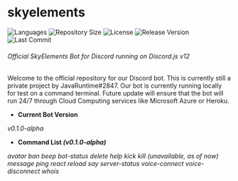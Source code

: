 # skyelements

![Languages](https://img.shields.io/github/languages/top/javaruntimemc/skyelements) ![Repository Size](https://img.shields.io/github/repo-size/javaruntimemc/skyelements) ![License](https://img.shields.io/github/license/javaruntimemc/skyelements) ![Release Version](https://img.shields.io/github/v/release/javaruntimemc/skyelements?include_prereleases) ![Last Commit](https://img.shields.io/github/last-commit/javaruntimemc/skyelements)

###### Official SkyElements Bot for Discord running on Discord.js v12

Welcome to the official repository for our Discord bot. This is currently still a private project by JavaRuntime#2847. Our bot is currently running locally for test on a command terminal. Future update will ensure that the bot will run 24/7 through Cloud Computing services like Microsoft Azure or Heroku.

* **Current Bot Version**

*v0.1.0-alpha*

* **Command List *(v0.1.0-alpha)***

*avatar*
*ban*
*beep*
*bot-status*
*delete*
*help*
*kick*
*kill (unavailable, as of now)*
*message*
*ping*
*react*
*reload*
*say*
*server-status*
*voice-connect*
*voice-disconnect*
*whois*

